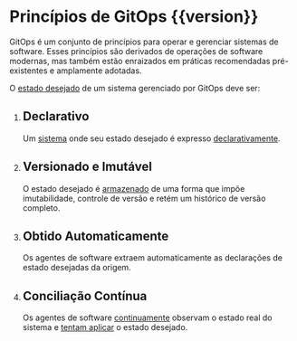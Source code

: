 # Princípios de GitOps {{version}}

GitOps é um conjunto de princípios para operar e gerenciar sistemas de software.
Esses princípios são derivados de operações de software modernas, mas também estão enraizados em práticas recomendadas pré-existentes e amplamente adotadas.

O [estado desejado](./GLOSSARY_pt.md#estado-desejado) de um sistema gerenciado por GitOps deve ser:

1. ## Declarativo

    Um [sistema](./GLOSSARY_pt.md#sistema-de-software) onde seu estado desejado é expresso [declarativamente](./GLOSSARY_pt.md#descrição-declarativa).

2. ## Versionado e Imutável

    O estado desejado é [armazenado](./GLOSSARY_pt.md#armazenamento-de-estado) de uma forma que impõe imutabilidade, controle de versão e retém um histórico de versão completo.

3. ## Obtido Automaticamente

    Os agentes de software extraem automaticamente as declarações de estado desejadas da origem.

4. ## Conciliação Contínua

    Os agentes de software [continuamente](./GLOSSARY_pt.md#contínuo) observam o estado real do sistema e [tentam aplicar](./GLOSSARY_pt.md#reconciliação) o estado desejado.